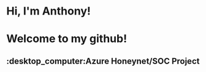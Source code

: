 <h1>Hi, I'm Anthony! </h1>
<h1> Welcome to my github! </h1>


<h2>:desktop_computer:Azure Honeynet/SOC Project</h2>

